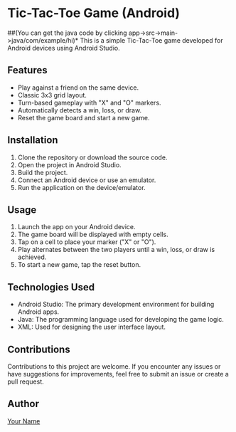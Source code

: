 # Tic-Tac-Toe Game (Android)
##(You can get the java code by clicking app->src->main->java/com/example/hi)*
This is a simple Tic-Tac-Toe game developed for Android devices using Android Studio.

## Features

- Play against a friend on the same device.
- Classic 3x3 grid layout.
- Turn-based gameplay with "X" and "O" markers.
- Automatically detects a win, loss, or draw.
- Reset the game board and start a new game.

## Installation

1. Clone the repository or download the source code.
2. Open the project in Android Studio.
3. Build the project.
4. Connect an Android device or use an emulator.
5. Run the application on the device/emulator.

## Usage

1. Launch the app on your Android device.
2. The game board will be displayed with empty cells.
3. Tap on a cell to place your marker ("X" or "O").
4. Play alternates between the two players until a win, loss, or draw is achieved.
5. To start a new game, tap the reset button.

## Technologies Used

- Android Studio: The primary development environment for building Android apps.
- Java: The programming language used for developing the game logic.
- XML: Used for designing the user interface layout.

## Contributions

Contributions to this project are welcome. If you encounter any issues or have suggestions for improvements, feel free to submit an issue or create a pull request.



## Author

[Your Name](https://github.com/varunmbhat84)

